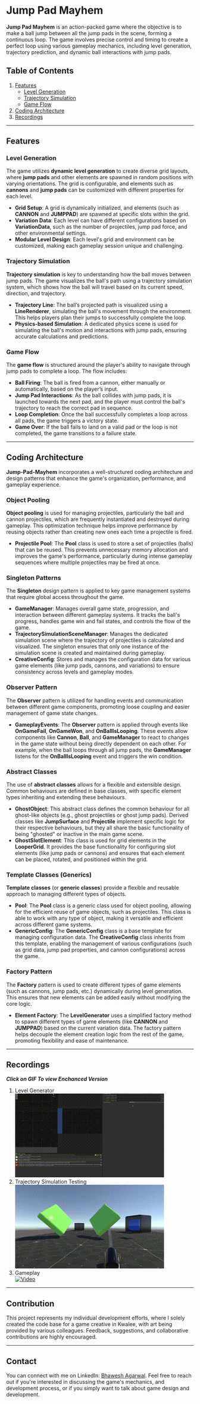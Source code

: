 # Jump Pad Mayhem

**Jump Pad Mayhem** is an action-packed game where the objective is to make a ball jump between all the jump pads in the scene, forming a continuous loop. The game involves precise control and timing to create a perfect loop using various gameplay mechanics, including level generation, trajectory prediction, and dynamic ball interactions with jump pads.

## Table of Contents

1. [Features](#features)
   - [Level Generation](#level-generation)
   - [Trajectory Simulation](#trajectory-simulation)
   - [Game Flow](#game-flow)
2. [Coding Architecture](#coding-architecture)
3. [Recordings](#recordings)

---

## Features

### Level Generation

The game utilizes **dynamic level generation** to create diverse grid layouts, where **jump pads** and other elements are spawned in random positions with varying orientations. The grid is configurable, and elements such as **cannons** and **jump pads** can be customized with different properties for each level.

- **Grid Setup**: A grid is dynamically initialized, and elements (such as **CANNON** and **JUMPPAD**) are spawned at specific slots within the grid.
- **Variation Data**: Each level can have different configurations based on **VariationData**, such as the number of projectiles, jump pad force, and other environmental settings.
- **Modular Level Design**: Each level's grid and environment can be customized, making each gameplay session unique and challenging.

### Trajectory Simulation

**Trajectory simulation** is key to understanding how the ball moves between jump pads. The game visualizes the ball's path using a trajectory simulation system, which shows how the ball will travel based on its current speed, direction, and trajectory.

- **Trajectory Line**: The ball’s projected path is visualized using a **LineRenderer**, simulating the ball's movement through the environment. This helps players plan their jumps to successfully complete the loop.
- **Physics-based Simulation**: A dedicated physics scene is used for simulating the ball's motion and interactions with jump pads, ensuring accurate calculations and predictions.

### Game Flow

The **game flow** is structured around the player's ability to navigate through jump pads to complete a loop. The flow includes:

- **Ball Firing**: The ball is fired from a cannon, either manually or automatically, based on the player’s input.
- **Jump Pad Interactions**: As the ball collides with jump pads, it is launched towards the next pad, and the player must control the ball's trajectory to reach the correct pad in sequence.
- **Loop Completion**: Once the ball successfully completes a loop across all pads, the game triggers a victory state.
- **Game Over**: If the ball fails to land on a valid pad or the loop is not completed, the game transitions to a failure state.

---

## Coding Architecture

**Jump-Pad-Mayhem** incorporates a well-structured coding architecture and design patterns that enhance the game's organization, performance, and gameplay experience.

### Object Pooling

**Object pooling** is used for managing projectiles, particularly the ball and cannon projectiles, which are frequently instantiated and destroyed during gameplay. This optimization technique helps improve performance by reusing objects rather than creating new ones each time a projectile is fired.

- **Projectile Pool**: The **Pool<T>** class is used to store a set of projectiles (balls) that can be reused. This prevents unnecessary memory allocation and improves the game's performance, particularly during intense gameplay sequences where multiple projectiles may be fired at once.

### Singleton Patterns

The **Singleton** design pattern is applied to key game management systems that require global access throughout the game.

- **GameManager**: Manages overall game state, progression, and interaction between different gameplay systems. It tracks the ball's progress, handles game win and fail states, and controls the flow of the game.
- **TrajectorySimulationSceneManager**: Manages the dedicated simulation scene where the trajectory of projectiles is calculated and visualized. The singleton ensures that only one instance of the simulation scene is created and maintained during gameplay.
- **CreativeConfig**: Stores and manages the configuration data for various game elements (like jump pads, cannons, and variations) to ensure consistency across levels and gameplay modes.

### Observer Pattern

The **Observer** pattern is utilized for handling events and communication between different game components, promoting loose coupling and easier management of game state changes.

- **GameplayEvents**: The **Observer** pattern is applied through events like **OnGameFail**, **OnGameWon**, and **OnBallIsLooping**. These events allow components like **Cannon**, **Ball**, and **GameManager** to react to changes in the game state without being directly dependent on each other. For example, when the ball loops through all jump pads, the **GameManager** listens for the **OnBallIsLooping** event and triggers the win condition.

### Abstract Classes

The use of **abstract classes** allows for a flexible and extensible design. Common behaviours are defined in base classes, with specific element types inheriting and extending these behaviours.

- **GhostObject**: This abstract class defines the common behaviour for all ghost-like objects (e.g., ghost projectiles or ghost jump pads). Derived classes like **JumpSurface** and **Projectile** implement specific logic for their respective behaviours, but they all share the basic functionality of being "ghosted" or inactive in the main game scene.
- **GhostSlotElement**: This class is used for grid elements in the **LooperGrid**. It provides the base functionality for configuring slot elements (like jump pads or cannons) and ensures that each element can be placed, rotated, and positioned within the grid.

### Template Classes (Generics)

**Template classes** (or **generic classes**) provide a flexible and reusable approach to managing different types of objects.

- **Pool<T>**: The **Pool<T>** class is a generic class used for object pooling, allowing for the efficient reuse of game objects, such as projectiles. This class is able to work with any type of object, making it versatile and efficient across different game systems.
- **GenericConfig<T>**: The **GenericConfig** class is a base template for managing configuration data. The **CreativeConfig** class inherits from this template, enabling the management of various configurations (such as grid data, jump pad properties, and cannon configurations) across the game.

### Factory Pattern

The **Factory** pattern is used to create different types of game elements (such as cannons, jump pads, etc.) dynamically during level generation. This ensures that new elements can be added easily without modifying the core logic.

- **Element Factory**: The **LevelGenerator** uses a simplified factory method to spawn different types of game elements (like **CANNON** and **JUMPPAD**) based on the current variation data. The factory pattern helps decouple the element creation logic from the rest of the game, promoting flexibility and ease of maintenance.

---

## Recordings

**_Click on GIF To view Enchanced Version_**

1. Level Generator
   <br>
   [![Video](https://github.com/Bhawesh02/Jump-Pad-Mayhem/blob/main/GIFS/LevelCreator.gif)](https://youtu.be/FOFXl6VMl-A)
   <br>
2. Trajectory Simulation Testing
   <br>
   [![Video](https://github.com/Bhawesh02/Jump-Pad-Mayhem/blob/main/GIFS/Trajectory%20Line.gif)](https://youtu.be/uk4Y_k5YZRk)
   <br>
3. Gameplay
   <br>
   [![Video](https://github.com/Bhawesh02/Jump-Pad-Mayhem/blob/main/GIFS/Gameplay.gif)](https://youtube.com/shorts/zajEYe4CAg0)
   <br>

---

## Contribution

This project represents my individual development efforts, where I solely created the code base for a game creative in Kwalee, with art being provided by various colleagues. Feedback, suggestions, and collaborative contributions are highly encouraged.

---

## Contact

You can connect with me on LinkedIn: [Bhawesh Agarwal](https://www.linkedin.com/in/bhawesh-agarwal-70b98b113). Feel free to reach out if you're interested in discussing the game's mechanics, and development process, or if you simply want to talk about game design and development.
